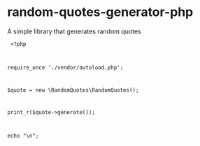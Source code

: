 # random-quotes-generator-php
A simple library that generates random quotes

<code> <?php 

require_once './vendor/autoload.php';

$quote = new \RandomQuotes\RandomQuotes();

print_r($quote->generate());

echo "\n"; </code>
